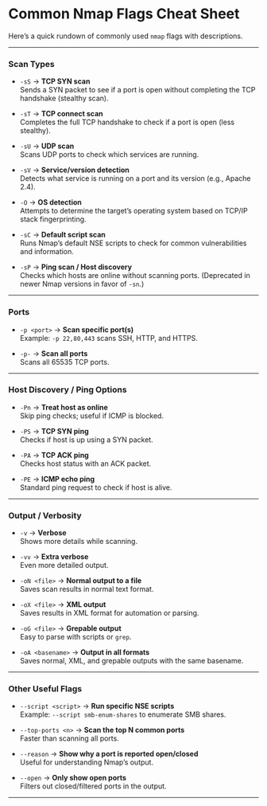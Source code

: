 # Common Nmap Flags Cheat Sheet

Here’s a quick rundown of commonly used `nmap` flags with descriptions.

---

### **Scan Types**
- `-sS` → **TCP SYN scan**  
  Sends a SYN packet to see if a port is open without completing the TCP handshake (stealthy scan).

- `-sT` → **TCP connect scan**  
  Completes the full TCP handshake to check if a port is open (less stealthy).

- `-sU` → **UDP scan**  
  Scans UDP ports to check which services are running.

- `-sV` → **Service/version detection**  
  Detects what service is running on a port and its version (e.g., Apache 2.4).

- `-O` → **OS detection**  
  Attempts to determine the target’s operating system based on TCP/IP stack fingerprinting.

- `-sC` → **Default script scan**  
  Runs Nmap’s default NSE scripts to check for common vulnerabilities and information.

- `-sP` → **Ping scan / Host discovery**  
  Checks which hosts are online without scanning ports. (Deprecated in newer Nmap versions in favor of `-sn`.)

---

### **Ports**
- `-p <port>` → **Scan specific port(s)**  
  Example: `-p 22,80,443` scans SSH, HTTP, and HTTPS.

- `-p-` → **Scan all ports**  
  Scans all 65535 TCP ports.

---

### **Host Discovery / Ping Options**
- `-Pn` → **Treat host as online**  
  Skip ping checks; useful if ICMP is blocked.

- `-PS` → **TCP SYN ping**  
  Checks if host is up using a SYN packet.

- `-PA` → **TCP ACK ping**  
  Checks host status with an ACK packet.

- `-PE` → **ICMP echo ping**  
  Standard ping request to check if host is alive.

---

### **Output / Verbosity**
- `-v` → **Verbose**  
  Shows more details while scanning.

- `-vv` → **Extra verbose**  
  Even more detailed output.

- `-oN <file>` → **Normal output to a file**  
  Saves scan results in normal text format.

- `-oX <file>` → **XML output**  
  Saves results in XML format for automation or parsing.

- `-oG <file>` → **Grepable output**  
  Easy to parse with scripts or `grep`.

- `-oA <basename>` → **Output in all formats**  
  Saves normal, XML, and grepable outputs with the same basename.

---

### **Other Useful Flags**
- `--script <script>` → **Run specific NSE scripts**  
  Example: `--script smb-enum-shares` to enumerate SMB shares.

- `--top-ports <n>` → **Scan the top N common ports**  
  Faster than scanning all ports.

- `--reason` → **Show why a port is reported open/closed**  
  Useful for understanding Nmap’s output.

- `--open` → **Only show open ports**  
  Filters out closed/filtered ports in the output.

---

